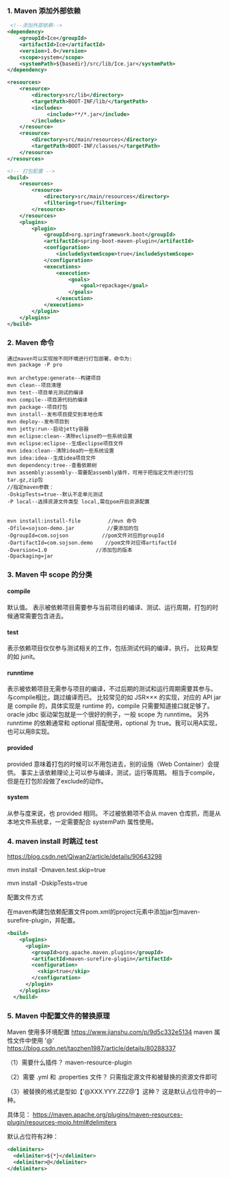 ### 1. Maven 添加外部依赖

```xml
 <!--添加外部依赖-->
<dependency>
	<groupId>Ice</groupId>
	<artifactId>Ice</artifactId>
	<version>1.0</version>       
	<scope>system</scope>
	<systemPath>${basedir}/src/lib/Ice.jar</systemPath>
</dependency>

<resources>
	<resource>
		<directory>src/lib</directory>
		<targetPath>BOOT-INF/lib/</targetPath>
		<includes>
	         <include>**/*.jar</include>
		</includes>
	</resource>
	<resource>
		<directory>src/main/resources</directory>
		<targetPath>BOOT-INF/classes/</targetPath>
	</resource>
</resources>

<!-- 打包配置 -->
<build>
	<resources>
		<resource>
			<directory>src/main/resources</directory>
			<filtering>true</filtering>
		</resource>
	</resources>
	<plugins>
		<plugin>
			<groupId>org.springframework.boot</groupId>
			<artifactId>spring-boot-maven-plugin</artifactId>
			<configuration>
				<includeSystemScope>true</includeSystemScope>
			</configuration>
			<executions>
				<execution>
					<goals>
						<goal>repackage</goal>
					</goals>
				</execution>
			</executions>
		</plugin>
	</plugins>
</build>

```

### 2. Maven 命令

```
通过maven可以实现按不同环境进行打包部署，命令为:
mvn package -P pro

mvn archetype:generate--构建项目  
mvn clean--项目清理  
mvn test--项目单元测试的编译  
mvn compile--项目源代码的编译  
mvn package--项目打包  
mvn install--发布项目提交到本地仓库  
mvn deploy--发布项目到  
mvn jetty:run--启动jetty容器    
mvn eclipse:clean--清除eclipse的一些系统设置                 
mvn eclipse:eclipse--生成eclipse项目文件
mvn idea:clean--清除idea的一些系统设置                 
mvn idea:idea--生成idea项目文件
mvn dependency:tree--查看依赖树  
mvn assembly:assembly--需要配assembly插件，可用于把指定文件进行打包 tar.gz,zip包
//指定maven参数：  
-DskipTests=true--默认不走单元测试  
-P local--选择资源文件类型 local,需在pom开启资源配置


mvn install:install-file         //mvn 命令
-Dfile=sojson-demo.jar　         //要添加的包
-DgroupId=com.sojson 　　　　　　//pom文件对应的groupId
-DartifactId=com.sojson.demo    //pom文件对应得artifactId
-Dversion=1.0　　　　　　　　　 //添加包的版本
-Dpackaging=jar

```

### 3. Maven 中 scope 的分类

#### compile
默认值。
表示被依赖项目需要参与当前项目的编译、测试、运行周期，打包的时候通常需要包含进去。

#### test
表示依赖项目仅仅参与测试相关的工作，包括测试代码的编译，执行。
比较典型的如 junit。

#### runntime
表示被依赖项目无需参与项目的编译，不过后期的测试和运行周期需要其参与。
与compile相比，跳过编译而已。
比较常见的如 JSR××× 的实现，对应的 API jar 是 compile 的，具体实现是 runtime 的，compile 只需要知道接口就足够了。
oracle jdbc 驱动架包就是一个很好的例子，一般 scope 为 runntime。
另外 runntime 的依赖通常和 optional 搭配使用，optional 为 true。我可以用A实现，也可以用B实现。

#### provided
provided 意味着打包的时候可以不用包进去，别的设施（Web Container）会提供。
事实上该依赖理论上可以参与编译，测试，运行等周期。
相当于compile，但是在打包阶段做了exclude的动作。

#### system
从参与度来说，也 provided 相同。
不过被依赖项不会从 maven 仓库抓，而是从本地文件系统拿，一定需要配合 systemPath 属性使用。

### 4. maven install 时跳过 test
https://blog.csdn.net/Qiwan2/article/details/90643298

<!-- 不执行单元测试，也不编译测试类 -->

mvn install -Dmaven.test.skip=true

<!-- 不执行单元测试，但会编译测试类，并在target/test-classes目录下生成相应的class -->

mvn install -DskipTests=true

配置文件方式

在maven构建包依赖配置文件pom.xml的project元素中添加jar包maven-surefire-plugin，并配置。
```xml
<build>
    <plugins>
      <plugin>
        <groupId>org.apache.maven.plugins</groupId>
        <artifactId>maven-surefire-plugin</artifactId>
        <configuration>
          <skip>true</skip>
        </configuration>
      </plugin>
    </plugins>
  </build>
```

### 5. Maven 中配置文件的替换原理

Maven 使用多环境配置
https://www.jianshu.com/p/9d5c332e5134
maven 属性文件中使用 '@'
https://blog.csdn.net/taozhen1987/article/details/80288337

（1）需要什么插件？
maven-resource-plugin

（2）需要 .yml 和 .properties 文件？
只需指定源文件和被替换的资源文件即可

（3）被替换的格式是型如【'@XXX.YYY.ZZZ@'】这种？
这是默认占位符中的一种。

具体见：
https://maven.apache.org/plugins/maven-resources-plugin/resources-mojo.html#delimiters

默认占位符有2种：
```xml
<delimiters>
  <delimiter>${*}</delimiter>
  <delimiter>@</delimiter>
</delimiters>
```